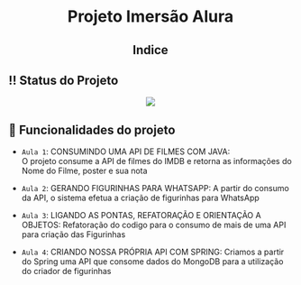 <h1 align="center"> Projeto Imersão Alura </h1>

<h2 align="center"> Indice </h2>

## :bangbang: Status do Projeto
<p align="center">
<img src="http://img.shields.io/static/v1?label=STATUS&message=EM%20DESENVOLVIMENTO&color=GREEN&style=for-the-badge"/>
</p>

## :hammer: Funcionalidades do projeto

- `Aula 1`: CONSUMINDO UMA API DE FILMES COM JAVA:  
O projeto consume a API de filmes do IMDB e retorna as informações do Nome do Filme, poster e sua nota

- `Aula 2`: GERANDO FIGURINHAS PARA WHATSAPP: 
A partir do consumo da API, o sistema efetua a criação de figurinhas para WhatsApp 

- `Aula 3`: LIGANDO AS PONTAS, REFATORAÇÃO E ORIENTAÇÃO A OBJETOS: 
Refatoração do codigo para o consumo de mais de uma API para criação das Figurinhas 

- `Aula 4`: CRIANDO NOSSA PRÓPRIA API COM SPRING:
Criamos a partir do Spring uma API que consome dados do MongoDB para a utilização do criador de figurinhas 






